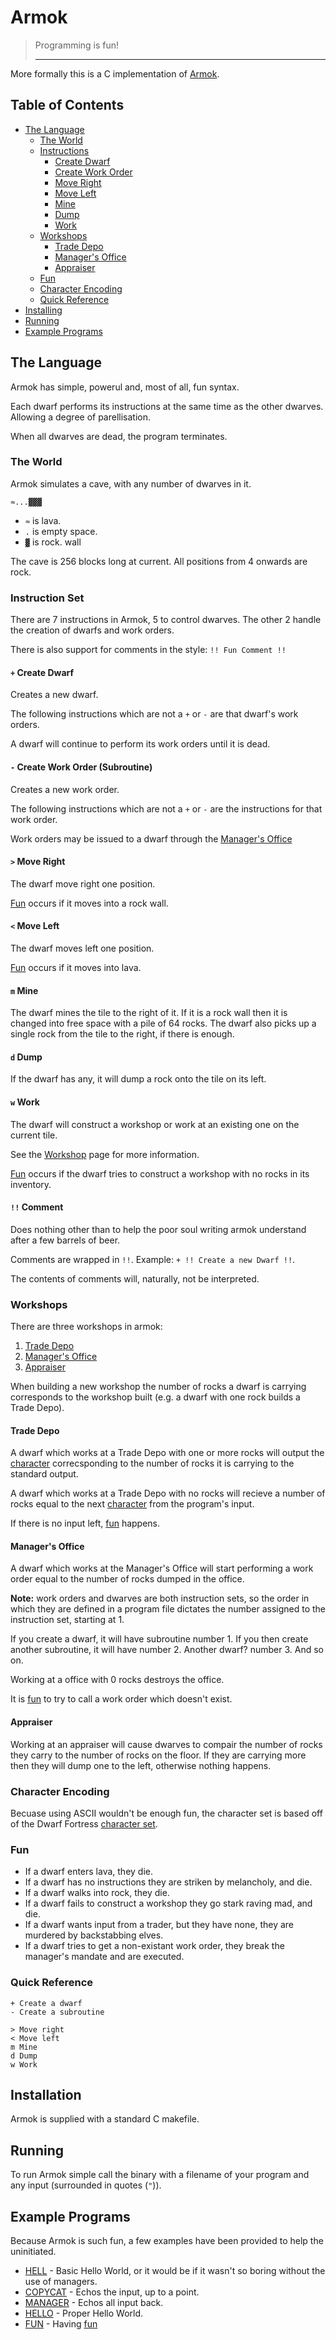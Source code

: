 # Armok

> Programming is fun!<hr />

More formally this is a C implementation of [Armok](https://github.com/Frib/Armok).

## Table of Contents

* [The Language](#language)
  * [The World](#language-world)
  * [Instructions](#language-instructions)
    * [Create Dwarf](#language-instructions-dwarf)
    * [Create Work Order](#language-instructions-sub)
    * [Move Right](#language-instructions-right)
    * [Move Left](#language-instructions-left)
    * [Mine](#language-instructions-mine)
    * [Dump](#language-instructions-dump)
    * [Work](#language-instructions-work)
  * [Workshops](#language-workshops)
    * [Trade Depo](#language-workshops-trader)
    * [Manager's Office](#language-workshops-manager)
    * [Appraiser](#language-workshops-appraiser)
  * [Fun](#language-fun)
  * [Character Encoding](#language-encoding)
  * [Quick Reference](#language-quick-ref)
* [Installing](#install)
* [Running](#running)
* [Example Programs](#examples)

## <a name="language" />The Language

Armok has simple, powerul and, most of all, fun syntax.

Each dwarf performs its instructions at the same time as the other dwarves. Allowing a degree of parellisation.

When all dwarves are dead, the program terminates.

### <a name="language-world" />The World

Armok simulates a cave, with any number of dwarves in it.

`≈...▓▓▓`

* `≈` is lava.
* `.` is empty space.
* `▓` is rock. wall

The cave is 256 blocks long at current. All positions from 4 onwards are rock.


### <a name="language-instructions" />Instruction Set

There are 7 instructions in Armok, 5 to control dwarves. The other 2 handle the creation of dwarfs and work orders.

There is also support for comments in the style: `!! Fun Comment !!`

#### <a name="language-instructions-dwarf" /> `+` Create Dwarf

Creates a new dwarf.

The following instructions which are not a `+` or `-` are that dwarf's work orders.

A dwarf will continue to perform its work orders until it is dead.


#### <a name="language-instructions-sub" /> `-` Create Work Order (Subroutine)

Creates a new work order.

The following instructions which are not a `+` or `-` are the instructions for that work order.

Work orders may be issued to a dwarf through the [Manager's Office](#language-workshops-managers)


#### <a name="language-instructions-right" /> `>` Move Right

The dwarf move right one position.

[Fun](#language-fun) occurs if it moves into a rock wall.


#### <a name="language-instructions-left" /> `<` Move Left

The dwarf moves left one position.

[Fun](#language-fun) occurs if it moves into lava.


#### <a name="language-instructions-mine" /> `m` Mine

The dwarf mines the tile to the right of it. If it is a rock wall then it is changed into free space with a pile of 64 rocks. The dwarf also picks up a single rock from the tile to the right, if there is enough.


#### <a name="language-instructions-dump" /> `d` Dump

If the dwarf has any, it will dump a rock onto the tile on its left.


#### <a name="language-instructions-work" /> `w` Work

The dwarf will construct a workshop or work at an existing one on the current tile.

See the [Workshop](#language-workshops) page for more information.

[Fun](#language-fun) occurs if the dwarf tries to construct a workshop with no rocks in its inventory.

#### <a name="language-instructions-comment" /> `!!` Comment

Does nothing other than to help the poor soul writing armok understand after a few barrels of beer.

Comments are wrapped in `!!`. Example: `+ !! Create a new Dwarf !!`.

The contents of comments will, naturally, not be interpreted.


### <a name="language-workshops" />Workshops

There are three workshops in armok:

1. [Trade Depo](#language-workshops-trader)
2. [Manager's Office](#language-workshops-manager)
3. [Appraiser](#language-workshops-appraiser)

When building a new workshop the number of rocks a dwarf is carrying corresponds to the workshop built (e.g. a dwarf with one rock builds a Trade Depo).

#### <a name="language-workshops-trader" />Trade Depo

A dwarf which works at a Trade Depo with one or more rocks will output the [character](#language-encoding) correcsponding to the number of rocks it is carrying to the standard output.

A dwarf which works at a Trade Depo with no rocks will recieve a number of rocks equal to the next [character](#language-encoding) from the program's input.

If there is no input left, [fun](#language-fun) happens.


#### <a name="language-workshops-manager" />Manager's Office

A dwarf which works at the Manager's Office will start performing a work order equal to the number of rocks dumped in the office.

**Note:** work orders and dwarves are both instruction sets, so the order in which they are defined in a program file dictates the number assigned to the instruction set, starting at 1.

If you create a dwarf, it will have subroutine number 1. If you then create another subroutine, it will have number 2. Another dwarf? number 3. And so on.

Working at a office with 0 rocks destroys the office.

It is [fun](#language-fun) to try to call a work order which doesn't exist.


#### <a name="language-workshops-appraiser" />Appraiser

Working at an appraiser will cause dwarves to compair the number of rocks they carry to the number of rocks on the floor. If they are carrying more then they will dump one to the left, otherwise nothing happens.


### <a name="language-encoding" />Character Encoding

Becuase using ASCII wouldn't be enough fun, the character set is based off of the Dwarf Fortress [character set](http://dwarffortresswiki.org/index.php/Character_table).


### <a name="language-fun" />Fun

* If a dwarf enters lava, they die.
* If a dwarf has no instructions they are striken by melancholy, and die.
* If a dwarf walks into rock, they die.
* If a dwarf fails to construct a workshop they go stark raving mad, and die.
* If a dwarf wants input from a trader, but they have none, they are murdered
  by backstabbing elves.
* If a dwarf tries to get a non-existant work order, they break the manager's mandate and are executed.


### <a name="language-quick-ref" />Quick Reference

```
+ Create a dwarf
- Create a subroutine

> Move right
< Move left
m Mine
d Dump
w Work
```


## <a name="installation" />Installation

Armok is supplied with a standard C makefile.


## <a name="running" />Running

To run Armok simple call the binary with a filename of your program and any input (surrounded in quotes (`"`)).


## <a name="examples" />Example Programs

Because Armok is such fun, a few examples have been provided to help the uninitiated.

* [HELL](example/HELL.df) - Basic Hello World, or it would be if it wasn't so boring without the use of managers.
* [COPYCAT](example/COPY.df) - Echos the input, up to a point.
* [MANAGER](example/MANAGER.df) - Echos all input back.
* [HELLO](example/HELLO.df) - Proper Hello World.
* [FUN](examples/FUN.df) - Having [fun](#language-fun)
